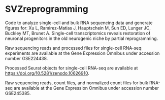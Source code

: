 # SVZreprogramming

Code to analyze single-cell and bulk RNA sequencing data and generate figures for:
Xu L, Ramirez-Matias J, Hauptschein M, Sun ED, Lunger JC, Buckley MT, Brunet A. Single-cell transcriptomics reveals restoration of neuronal progenitors in the old neurogenic niche by partial reprogramming.

Raw sequencing reads and processed files for single-cell RNA-seq experiments are available at the Gene Expression Omnibus under accession number GSE224438. 

Processed Seurat objects for single-cell RNA-seq are available at https://doi.org/10.5281/zenodo.10626910. 

Raw sequencing reads, count files, and normalized count files for bulk RNA-seq are available at the Gene Expression Omnibus under accession number GSE245385. 
